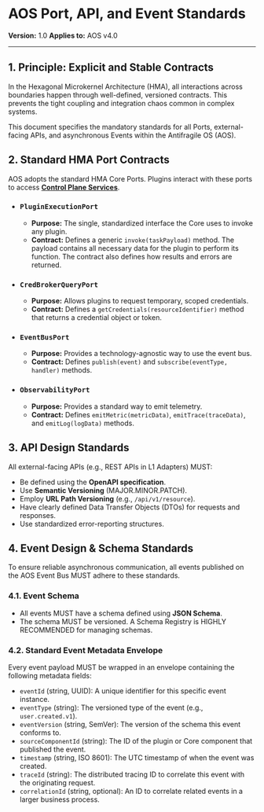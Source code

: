# AOS Port, API, and Event Standards

**Version:** 1.0
**Applies to:** AOS v4.0

---

## 1. Principle: Explicit and Stable Contracts

In the Hexagonal Microkernel Architecture (HMA), all interactions across boundaries happen through well-defined, versioned contracts. This prevents the tight coupling and integration chaos common in complex systems.

This document specifies the mandatory standards for all Ports, external-facing APIs, and asynchronous Events within the Antifragile OS (AOS).

## 2. Standard HMA Port Contracts

AOS adopts the standard HMA Core Ports. Plugins interact with these ports to access **[Control Plane Services](./control-plane-services.md)**.

*   ### `PluginExecutionPort`
    *   **Purpose:** The single, standardized interface the Core uses to invoke any plugin.
    *   **Contract:** Defines a generic `invoke(taskPayload)` method. The payload contains all necessary data for the plugin to perform its function. The contract also defines how results and errors are returned.

*   ### `CredBrokerQueryPort`
    *   **Purpose:** Allows plugins to request temporary, scoped credentials.
    *   **Contract:** Defines a `getCredentials(resourceIdentifier)` method that returns a credential object or token.

*   ### `EventBusPort`
    *   **Purpose:** Provides a technology-agnostic way to use the event bus.
    *   **Contract:** Defines `publish(event)` and `subscribe(eventType, handler)` methods.

*   ### `ObservabilityPort`
    *   **Purpose:** Provides a standard way to emit telemetry.
    *   **Contract:** Defines `emitMetric(metricData)`, `emitTrace(traceData)`, and `emitLog(logData)` methods.

## 3. API Design Standards

All external-facing APIs (e.g., REST APIs in L1 Adapters) MUST:
*   Be defined using the **OpenAPI specification**.
*   Use **Semantic Versioning** (MAJOR.MINOR.PATCH).
*   Employ **URL Path Versioning** (e.g., `/api/v1/resource`).
*   Have clearly defined Data Transfer Objects (DTOs) for requests and responses.
*   Use standardized error-reporting structures.

## 4. Event Design & Schema Standards

To ensure reliable asynchronous communication, all events published on the AOS Event Bus MUST adhere to these standards.

### 4.1. Event Schema

*   All events MUST have a schema defined using **JSON Schema**.
*   The schema MUST be versioned. A Schema Registry is HIGHLY RECOMMENDED for managing schemas.

### 4.2. Standard Event Metadata Envelope

Every event payload MUST be wrapped in an envelope containing the following metadata fields:

*   `eventId` (string, UUID): A unique identifier for this specific event instance.
*   `eventType` (string): The versioned type of the event (e.g., `user.created.v1`).
*   `eventVersion` (string, SemVer): The version of the schema this event conforms to.
*   `sourceComponentId` (string): The ID of the plugin or Core component that published the event.
*   `timestamp` (string, ISO 8601): The UTC timestamp of when the event was created.
*   `traceId` (string): The distributed tracing ID to correlate this event with the originating request.
*   `correlationId` (string, optional): An ID to correlate related events in a larger business process. 